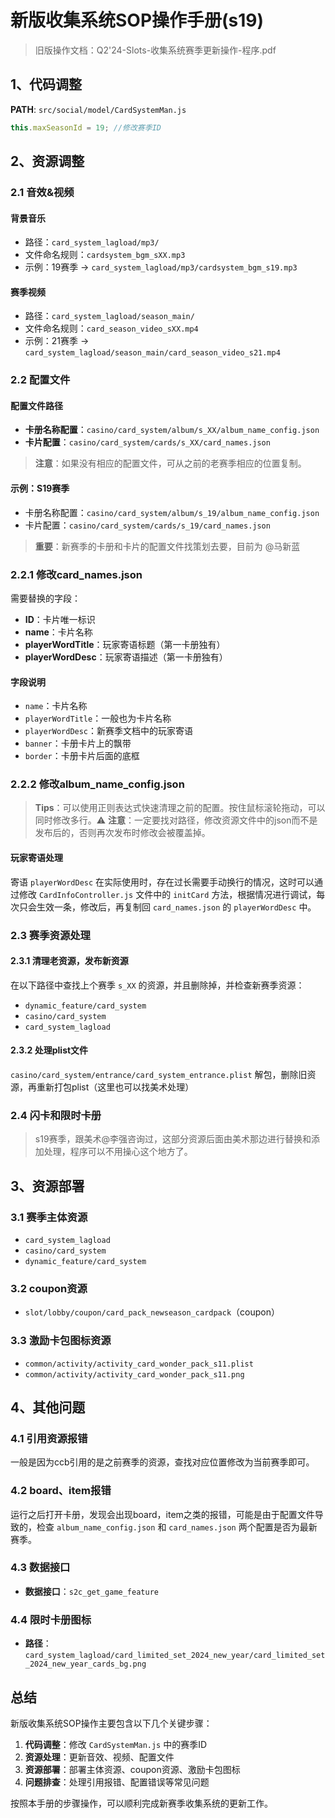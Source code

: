 # 新版收集系统SOP操作手册(s19)

> 旧版操作文档：Q2'24-Slots-收集系统赛季更新操作-程序.pdf

## 1、代码调整

**PATH**: `src/social/model/CardSystemMan.js`

```javascript
this.maxSeasonId = 19; //修改赛季ID
```

## 2、资源调整

### 2.1 音效&视频

#### 背景音乐
- 路径：`card_system_lagload/mp3/`
- 文件命名规则：`cardsystem_bgm_sXX.mp3`
- 示例：19赛季 → `card_system_lagload/mp3/cardsystem_bgm_s19.mp3`

#### 赛季视频
- 路径：`card_system_lagload/season_main/`
- 文件命名规则：`card_season_video_sXX.mp4`
- 示例：21赛季 → `card_system_lagload/season_main/card_season_video_s21.mp4`

### 2.2 配置文件

#### 配置文件路径
- **卡册名称配置**：`casino/card_system/album/s_XX/album_name_config.json`
- **卡片配置**：`casino/card_system/cards/s_XX/card_names.json`

> **注意**：如果没有相应的配置文件，可从之前的老赛季相应的位置复制。

#### 示例：S19赛季
- 卡册名称配置：`casino/card_system/album/s_19/album_name_config.json`
- 卡片配置：`casino/card_system/cards/s_19/card_names.json`

> **重要**：新赛季的卡册和卡片的配置文件找策划去要，目前为 @马新蓝

### 2.2.1 修改card_names.json

需要替换的字段：
- **ID**：卡片唯一标识
- **name**：卡片名称
- **playerWordTitle**：玩家寄语标题（第一卡册独有）
- **playerWordDesc**：玩家寄语描述（第一卡册独有）

#### 字段说明
- `name`：卡片名称
- `playerWordTitle`：一般也为卡片名称
- `playerWordDesc`：新赛季文档中的玩家寄语
- `banner`：卡册卡片上的飘带
- `border`：卡册卡片后面的底框

### 2.2.2 修改album_name_config.json

> **Tips**：可以使用正则表达式快速清理之前的配置。按住鼠标滚轮拖动，可以同时修改多行。⚠️ **注意**：一定要找对路径，修改资源文件中的json而不是发布后的，否则再次发布时修改会被覆盖掉。

#### 玩家寄语处理
寄语 `playerWordDesc` 在实际使用时，存在过长需要手动换行的情况，这时可以通过修改 `CardInfoController.js` 文件中的 `initCard` 方法，根据情况进行调试，每次只会生效一条，修改后，再复制回 `card_names.json` 的 `playerWordDesc` 中。

### 2.3 赛季资源处理

#### 2.3.1 清理老资源，发布新资源

在以下路径中查找上个赛季 `s_XX` 的资源，并且删除掉，并检查新赛季资源：
- `dynamic_feature/card_system`
- `casino/card_system`
- `card_system_lagload`

#### 2.3.2 处理plist文件

`casino/card_system/entrance/card_system_entrance.plist` 解包，删除旧资源，再重新打包plist（这里也可以找美术处理）

### 2.4 闪卡和限时卡册

> s19赛季，跟美术@李强咨询过，这部分资源后面由美术那边进行替换和添加处理，程序可以不用操心这个地方了。

## 3、资源部署

### 3.1 赛季主体资源
- `card_system_lagload`
- `casino/card_system`
- `dynamic_feature/card_system`

### 3.2 coupon资源
- `slot/lobby/coupon/card_pack_newseason_cardpack`（coupon）

### 3.3 激励卡包图标资源
- `common/activity/activity_card_wonder_pack_s11.plist`
- `common/activity/activity_card_wonder_pack_s11.png`

## 4、其他问题

### 4.1 引用资源报错
一般是因为ccb引用的是之前赛季的资源，查找对应位置修改为当前赛季即可。

### 4.2 board、item报错
运行之后打开卡册，发现会出现board，item之类的报错，可能是由于配置文件导致的，检查 `album_name_config.json` 和 `card_names.json` 两个配置是否为最新赛季。

### 4.3 数据接口
- **数据接口**：`s2c_get_game_feature`

### 4.4 限时卡册图标
- **路径**：`card_system_lagload/card_limited_set_2024_new_year/card_limited_set_2024_new_year_cards_bg.png`

## 总结

新版收集系统SOP操作主要包含以下几个关键步骤：

1. **代码调整**：修改 `CardSystemMan.js` 中的赛季ID
2. **资源处理**：更新音效、视频、配置文件
3. **资源部署**：部署主体资源、coupon资源、激励卡包图标
4. **问题排查**：处理引用报错、配置错误等常见问题

按照本手册的步骤操作，可以顺利完成新赛季收集系统的更新工作。